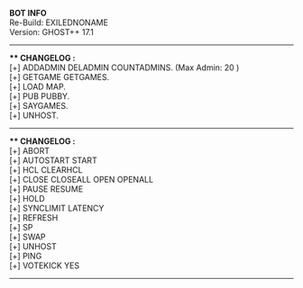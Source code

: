 <b> BOT INFO </b> <br/>
Re-Build: EXILEDNONAME <br/>
Version: GHOST++ 17.1 <br/>
<hr>

<b> ** CHANGELOG : </b><br/>
[+] ADDADMIN DELADMIN COUNTADMINS. (Max Admin: 20 ) <br/>
[+] GETGAME GETGAMES. <br/>
[+] LOAD MAP. <br/>
[+] PUB PUBBY. <br/>
[+] SAYGAMES. <br/>
[+] UNHOST. <br/>
<hr>

<b> ** CHANGELOG : </b><br/>
[+] ABORT <br/>
[+] AUTOSTART START <br/>
[+] HCL CLEARHCL <br/>
[+] CLOSE CLOSEALL OPEN OPENALL <br/>
[+] PAUSE RESUME <br/>
[+] HOLD <br/>
[+] SYNCLIMIT LATENCY <br/>
[+] REFRESH <br/>
[+] SP <br/>
[+] SWAP <br/>
[+] UNHOST <br/>
[+] PING <br/>
[+] VOTEKICK YES <br/>
<hr>
